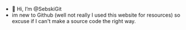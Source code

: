 - 👋 Hi, I’m @SebskiGit
- im new to Github (well not really I used this website for resources) so excuse if I can't make a source code the right way.
